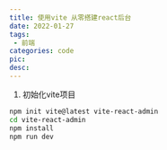 ```yaml
---
title: 使用vite 从零搭建react后台
date: 2022-01-27
tags:
 - 前端
categories: code
pic: 
desc: 
---
```


1. 初始化vite项目
```sh
npm init vite@latest vite-react-admin
cd vite-react-admin
npm install
npm run dev
```





